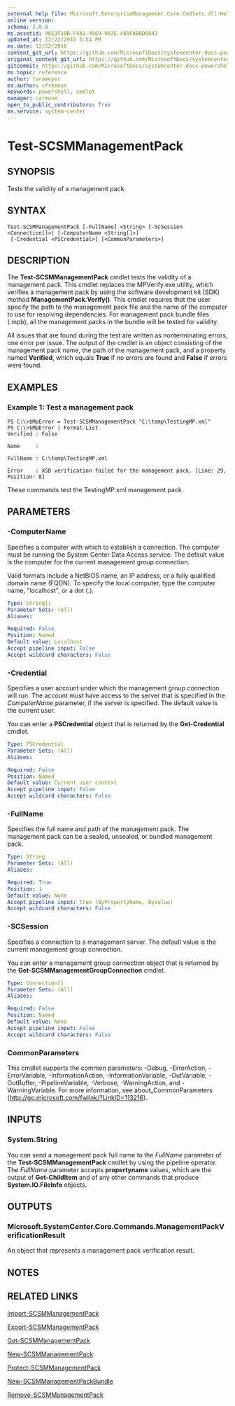 ```yaml
---
external help file: Microsoft.EnterpriseManagement.Core.Cmdlets.dll-Help.xml
online version: 
schema: 2.0.0
ms.assetid: 98E3F10B-F4A3-4969-963E-489FAB8D0842
updated_at: 12/22/2016 5:54 PM
ms.date: 12/22/2016
content_git_url: https://github.com/MicrosoftDocs/systemcenter-docs-powershell/blob/master/systemcenter-cmdlets/SystemCenter2016/ServiceManagerCore/vlatest/Test-SCSMManagementPack.md
original_content_git_url: https://github.com/MicrosoftDocs/systemcenter-docs-powershell/blob/master/systemcenter-cmdlets/SystemCenter2016/ServiceManagerCore/vlatest/Test-SCSMManagementPack.md
gitcommit: https://github.com/MicrosoftDocs/systemcenter-docs-powershell/blob/17c3a51bd892aad46c731d9f381f0704b4815004/systemcenter-cmdlets/SystemCenter2016/ServiceManagerCore/vlatest/Test-SCSMManagementPack.md
ms.topic: reference
author: tarameyer
ms.author: cfreeman
keywords: powershell, cmdlet
manager: carmonm
open_to_public_contributors: True
ms.service: system-center
---
```


# Test-SCSMManagementPack

## SYNOPSIS
Tests the validity of a management pack.

## SYNTAX

```
Test-SCSMManagementPack [-FullName] <String> [-SCSession <Connection[]>] [-ComputerName <String[]>]
 [-Credential <PSCredential>] [<CommonParameters>]
```

## DESCRIPTION
The **Test-SCSMManagementPack** cmdlet tests the validity of a management pack.
This cmdlet replaces the MPVerify.exe utility, which verifies a management pack by using the software development kit (SDK) method **ManagementPack.Verify()**.
This cmdlet requires that the user specify the path to the management pack file and the name of the computer to use for resolving dependencies.
For management pack bundle files (.mpb), all the management packs in the bundle will be tested for validity.

All issues that are found during the test are written as nonterminating errors, one error per issue.
The output of the cmdlet is an object consisting of the management pack name, the path of the management pack, and a property named **Verified**, which equals **True** if no errors are found and **False** if errors were found.

## EXAMPLES

### Example 1: Test a management pack
```
PS C:\>$MpError = Test-SCSMManagementPack "C:\temp\TestingMP.xml"
PS C:\>$MpError | Format-List
Verified : False

Name     : 

FullName : C:\temp\TestingMP.xml

Error    : XSD verification failed for the management pack. [Line: 29, Position: 8]
```

These commands test the TestingMP.xml management pack.

## PARAMETERS

### -ComputerName
Specifies a computer with which to establish a connection.
The computer must be running the System Center Data Access service.
The default value is the computer for the current management group connection.

Valid formats include a NetBIOS name, an IP address, or a fully qualified domain name (FQDN).
To specify the local computer, type the computer name, "localhost", or a dot (.).

```yaml
Type: String[]
Parameter Sets: (All)
Aliases: 

Required: False
Position: Named
Default value: Localhost
Accept pipeline input: False
Accept wildcard characters: False
```

### -Credential
Specifies a user account under which the management group connection will run.
The account must have access to the server that is specified in the *ComputerName* parameter, if the server is specified.
The default value is the current user.

You can enter a **PSCredential** object that is returned by the **Get-Credential** cmdlet.

```yaml
Type: PSCredential
Parameter Sets: (All)
Aliases: 

Required: False
Position: Named
Default value: Current user context
Accept pipeline input: False
Accept wildcard characters: False
```

### -FullName
Specifies the full name and path of the management pack.
The management pack can be a sealed, unsealed, or bundled management pack.

```yaml
Type: String
Parameter Sets: (All)
Aliases: 

Required: True
Position: 1
Default value: None
Accept pipeline input: True (ByPropertyName, ByValue)
Accept wildcard characters: False
```

### -SCSession
Specifies a connection to a management server.
The default value is the current management group connection.

You can enter a management group connection object that is returned by the **Get-SCSMManagementGroupConnection** cmdlet.

```yaml
Type: Connection[]
Parameter Sets: (All)
Aliases: 

Required: False
Position: Named
Default value: None
Accept pipeline input: False
Accept wildcard characters: False
```

### CommonParameters
This cmdlet supports the common parameters: -Debug, -ErrorAction, -ErrorVariable, -InformationAction, -InformationVariable, -OutVariable, -OutBuffer, -PipelineVariable, -Verbose, -WarningAction, and -WarningVariable. For more information, see about_CommonParameters (http://go.microsoft.com/fwlink/?LinkID=113216).

## INPUTS

### System.String
You can send a management pack full name to the *FullName* parameter of the **Test-SCSMManagementPack** cmdlet by using the pipeline operator.
The *FullName* parameter accepts **propertyname** values, which are the output of **Get-ChildItem** and of any other commands that produce **System.IO.FileInfo** objects.

## OUTPUTS

### Microsoft.SystemCenter.Core.Commands.ManagementPackVerificationResult
An object that represents a management pack verification result.

## NOTES

## RELATED LINKS

[Import-SCSMManagementPack](xref:SystemCenter2016/ServiceManagerCore/vlatest/Import-SCSMManagementPack.md)

[Export-SCSMManagementPack](xref:SystemCenter2016/ServiceManagerCore/vlatest/Export-SCSMManagementPack.md)

[Get-SCSMManagementPack](xref:SystemCenter2016/ServiceManagerCore/vlatest/Get-SCSMManagementPack.md)

[New-SCSMManagementPack](xref:SystemCenter2016/ServiceManagerCore/vlatest/New-SCSMManagementPack.md)

[Protect-SCSMManagementPack](xref:SystemCenter2016/ServiceManagerCore/vlatest/Protect-SCSMManagementPack.md)

[New-SCSMManagementPackBundle](xref:SystemCenter2016/ServiceManagerCore/vlatest/New-SCSMManagementPackBundle.md)

[Remove-SCSMManagementPack](xref:SystemCenter2016/ServiceManagerCore/vlatest/Remove-SCSMManagementPack.md)

